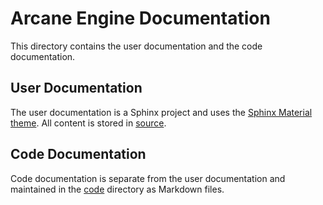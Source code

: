 # Arcane Engine Documentation

This directory contains the user documentation and the code documentation.

## User Documentation
The user documentation is a Sphinx project and uses the [Sphinx Material theme](https://bashtage.github.io/sphinx-material/).
All content is stored in [source](./source).

## Code Documentation
Code documentation is separate from the user documentation and maintained in the [code](./code) directory as Markdown files.

